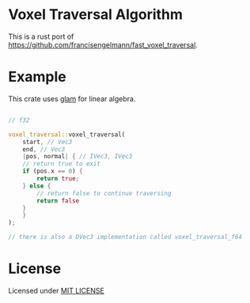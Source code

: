 # Voxel Traversal Algorithm
This is a rust port of https://github.com/francisengelmann/fast_voxel_traversal.

# Example
This crate uses [glam](https://github.com/bitshifter/glam-rs) for linear algebra.
```rust

// f32

voxel_traversal::voxel_traversal(
    start, // Vec3
    end, // Vec3
    |pos, normal| { // IVec3, IVec3
    // return true to exit
    if (pos.x == 0) {
        return true;
    } else {
        // return false to continue traversing
        return false
    }
    }
);

// there is also a DVec3 implementation called voxel_traversal_f64

```

# License
Licensed under [MIT LICENSE](https://github.com/ChrisTechs/voxel-traversal/blob/master/LICENSE)

